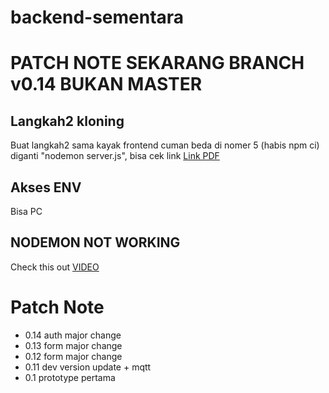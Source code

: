 # backend-sementara
# PATCH NOTE SEKARANG BRANCH v0.14 BUKAN MASTER
## Langkah2 kloning
Buat langkah2 sama kayak frontend cuman beda di nomer 5 (habis npm ci) diganti "nodemon server.js", bisa cek link [Link PDF](https://drive.google.com/file/d/1PfDMXzRHJWWD_7vFxGt0NvwxtksIUvK5/view?usp=sharing)
## Akses ENV
Bisa PC
## NODEMON NOT WORKING
Check this out [VIDEO](https://www.youtube.com/watch?v=rsecns84HZw)

# Patch Note
- 0.14 auth major change
- 0.13 form major change
- 0.12 form major change
- 0.11 dev version update + mqtt
- 0.1 prototype pertama

